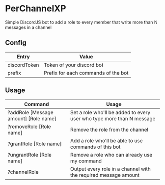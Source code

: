 # PerChannelXP

Simple DiscordJS bot to add a role to every member that write more than N messages in a channel

## Config

| Entry        | Value                               |
| ------------ | ----------------------------------- |
| discordToken | Token of your discord bot           |
| prefix       | Prefix for each commands of the bot |

## Usage

| Command                               | Usage                                                                 |
| ------------------------------------- | --------------------------------------------------------------------- |
| ?addRole [Message amount] [Role name] | Set a role who'll be added to every user who type more than N message |
| ?removeRole [Role name]               | Remove the role from the channel                                      |
| ?grantRole [Role name]                | Add a role who'll be able to use commands of this bot                 |
| ?ungrantRole [Role name]              | Remove a role who can already use my command                          |
| ?channelRole                          | Output every role in a channel with the required message amount       |
